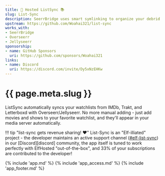 ```yaml
---
title: 🧝 Hosted ListSync 📚
slug: List-Sync
description: SeerrBridge uses smart symlinking to organize your debrid libraries for tidy streaming from Plex
upstream: https://github.com/Woahai321/list-sync
works_with:
- SeerrBridge
- Overseerr
- Jellyseerr
sponsorship:
- name: GitHub Sponsors
  uri: https://github.com/sponsors/Woahai321
links:
- name: Discord
  uri: https://discord.com/invite/Dy5xNzEHKw
---
```


# {{ page.meta.slug }}

ListSync automatically syncs your watchlists from IMDb, Trakt, and Letterboxd with Overseerr/Jellyseerr. No more manual adding - just add movies and shows to your favorite watchlist, and they'll appear in your media server automatically.

!!! tip "list-sync gets revenue sharing! :heart:"
    List-Sync is an "Elf-illiated" project - the developer maintains an active support channel ([#elf-list-sync](https://discord.com/channels/396055506072109067/1357211427013791836)) in our [Discord][discord] community, the app itself is tuned to work perfectly with ElfHosted "out-of-the-box", and 33% of your subscriptions are contributed to the developer!

{% include 'app.md' %}
{% include 'app_access.md' %}
{% include 'app_footer.md' %}